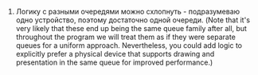 1. Логику с разными очередями можно схлопнуть - подразумеваю одно устройство, поэтому достаточно одной очереди.
   (Note that it's very likely that these end up being the same queue family after all, but throughout the program 
   we will treat them as if they were separate queues for a uniform approach. Nevertheless, 
   you could add logic to explicitly prefer a physical device that supports drawing and presentation in the same 
   queue for improved performance.)

